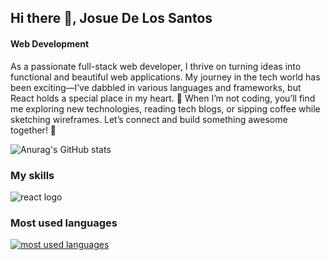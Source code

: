 ## Hi there 👋, Josue De Los Santos
#### Web Development

As a passionate full-stack web developer, I thrive on turning ideas into functional and beautiful web applications. My journey in the tech world has been exciting—I’ve dabbled in various languages and frameworks, but React holds a special place in my heart. 🚀 When I’m not coding, you’ll find me exploring new technologies, reading tech blogs, or sipping coffee while sketching wireframes. Let’s connect and build something awesome together! 🌟

![Anurag's GitHub stats](https://github-readme-stats.vercel.app/api?username=JosueDeLosSantos&show_icons=true&theme=radical)

### My skills

<img src="https://img.icons8.com/?size=100&id=NfbyHexzVEDk&format=png&color=000000" alt="react logo"/>

### Most used languages

<div>
  <a href="https://github.com/JosueDeLosSantos">
    <img
      alt="most used languages"
      title="Most used languages"
      loading="lazy"
      src="https://github-readme-stats.vercel.app/api/top-langs/?username=JosueDeLosSantos&locale=en&theme=transparent&hide_title=true&layout=compact&langs_count=20&size_weight=0.5&count_weight=0.5"
    />
  </a>
</div>
